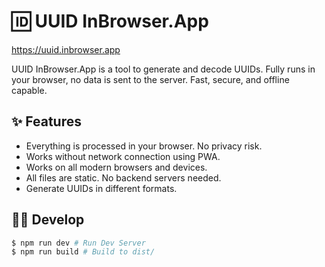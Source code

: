# 🆔 UUID InBrowser.App

https://uuid.inbrowser.app

UUID InBrowser.App is a tool to generate and decode UUIDs. Fully runs in your browser, no data is sent to the server. Fast, secure, and offline capable.

## ✨ Features

* Everything is processed in your browser. No privacy risk.
* Works without network connection using PWA.
* Works on all modern browsers and devices.
* All files are static. No backend servers needed.
* Generate UUIDs in different formats.

## 🧑‍💻 Develop


```sh
$ npm run dev # Run Dev Server
$ npm run build # Build to dist/
```
